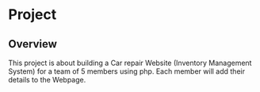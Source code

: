 # Project
## Overview
This project is about building a Car repair Website (Inventory Management System) for a team of 5 members using php. Each member will add their details to the Webpage.
